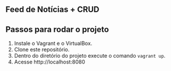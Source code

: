 ## Feed de Notícias + CRUD

## Passos para rodar o projeto

1. Instale o Vagrant e o VirtualBox.
2. Clone este repositório.
3. Dentro do diretório do projeto execute o comando `vagrant up`.
4. Acesse http://localhost:8080
